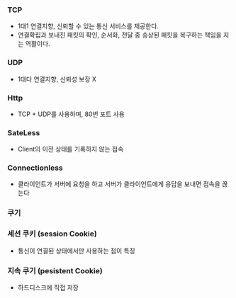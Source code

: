 ### TCP
- 1대1 연결지향, 신뢰할 수 있는 통신 서비스를 제공한다.
- 연결확립과 보내진 패킷의 확인, 순서화, 전달 중 송상된 패킷을 복구하는 책임을 지는 역활이다.

### UDP
- 1대다 연결지향, 신뢰성 보장 X

### Http
- TCP + UDP를 사용하며, 80번 포트 사용

### SateLess
- Client의 이전 상태를 기록하지 않는 접속

### Connectionless 
- 클라이언트가 서버에 요청을 하고 서버가 클라이언트에게 응답을 보내면 접속을 끊는다


### 쿠기 

### 세션 쿠키 (session Cookie)
- 통신이 연결된 상태에서만 사용하는 점이 특징

### 지속 쿠기 (pesistent Cookie)
-  하드디스크에 직접 저장
